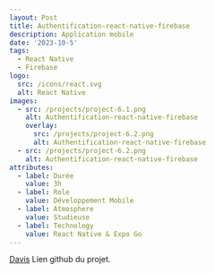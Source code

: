 ```yaml
---
layout: Post
title: Authentification-react-native-firebase
description: Application mobile
date: '2023-10-5'
tags:
  - React Native
  - Firebase
logo:
  src: /icons/react.svg
  alt: React Native
images:
  - src: /projects/project-6.1.png
    alt: Authentification-react-native-firebase
    overlay:
      src: /projects/project-6.2.png
      alt: Authentification-react-native-firebase
  - src: /projects/project-6.2.png
    alt: Authentification-react-native-firebase
attributes:
  - label: Durée
    value: 3h
  - label: Role
    value: Développement Mobile
  - label: Atmosphere
    value: Studieuse
  - label: Technology
    value: React Native & Expo Go
---
```


[Davis](https://github.com/steeven-js/ToDoApp/tree/Davis/) Lien github du projet.
